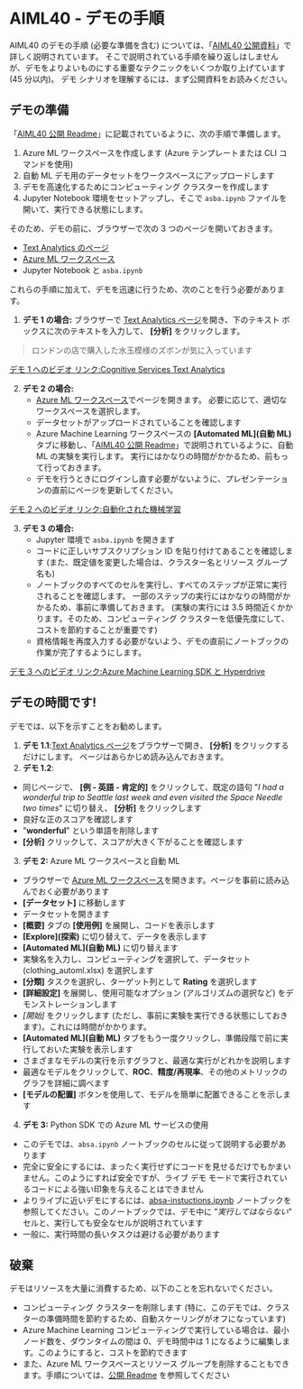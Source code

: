 # <a name="aiml40---demo-instructions"></a>AIML40 - デモの手順

AIML40 のデモの手順 (必要な準備を含む) については、「[AIML40 公開資料](http://github.com/microsoft/ignite-learning-paths/aiml/aiml40/)」で詳しく説明されています。 そこで説明されている手順を繰り返しはしませんが、デモをよりよいものにする重要なテクニックをいくつか取り上げています (45 分以内)。 デモ シナリオを理解するには、まず公開資料をお読みください。

## <a name="demo-preparation"></a>デモの準備

「[AIML40 公開 Readme](http://github.com/microsoft/ignite-learning-paths/aiml/aiml40/README.md)」に記載されているように、次の手順で準備します。

1. Azure ML ワークスペースを作成します (Azure テンプレートまたは CLI コマンドを使用)
2. 自動 ML デモ用のデータセットをワークスペースにアップロードします
3. デモを高速化するためにコンピューティング クラスターを作成します
4. Jupyter Notebook 環境をセットアップし、そこで `asba.ipynb` ファイルを開いて、実行できる状態にします。

そのため、デモの前に、ブラウザーで次の 3 つのページを開いておきます。
 - [Text Analytics のページ](https://azure.microsoft.com/services/cognitive-services/text-analytics/?WT.mc_id=msignitethetour2019-github-aiml40)
 - [Azure ML ワークスペース](http://ml.azure.com)
 - Jupyter Notebook と `asba.ipynb`

これらの手順に加えて、デモを迅速に行うため、次のことを行う必要があります。

1. **デモ 1 の場合:** ブラウザーで [Text Analytics ページ](https://azure.microsoft.com/services/cognitive-services/text-analytics/?WT.mc_id=msignitethetour2019-github-aiml40)を開き、下のテキスト ボックスに次のテキストを入力して、 **[分析]** をクリックします。 
> ロンドンの店で購入した水玉模様のズボンが気に入っています

[デモ 1 へのビデオ リンク:Cognitive Services Text Analytics](https://youtu.be/QJxjm5BirOA)

2. **デモ 2 の場合:**
   - [Azure ML ワークスペース](http://ml.azure.com)でページを開きます。 必要に応じて、適切なワークスペースを選択します。
   - データセットがアップロードされていることを確認します
   - Azure Machine Learning ワークスペースの **[Automated ML]\(自動 ML\)** タブに移動し、「[AIML40 公開 Readme](http://github.com/microsoft/ignite-learning-paths/aiml/aiml40/README.md)」で説明されているように、自動 ML の実験を実行します。 実行にはかなりの時間がかかるため、前もって行っておきます。
   - デモを行うときにログインし直す必要がないように、プレゼンテーションの直前にページを更新してください。

[デモ 2 へのビデオ リンク:自動化された機械学習](https://youtu.be/qrstXN6TLZk)

3. **デモ 3 の場合:**
   - Jupyter 環境で `asba.ipynb` を開きます
   - コードに正しいサブスクリプション ID を貼り付けてあることを確認します (また、既定値を変更した場合は、クラスター名とリソース グループ名も)
   - ノートブックのすべてのセルを実行し、すべてのステップが正常に実行されることを確認します。 一部のステップの実行にはかなりの時間がかかるため、事前に準備しておきます。 (実験の実行には 3.5 時間近くかかります。そのため、コンピューティング クラスターを低優先度にして、コストを節約することが重要です)
   - 資格情報を再度入力する必要がないよう、デモの直前にノートブックの作業が完了するようにします。

[デモ 3 へのビデオ リンク:Azure Machine Learning SDK と Hyperdrive](https://youtu.be/sccNTPO3PwU)


## <a name="demo-time"></a>デモの時間です!

デモでは、以下を示すことをお勧めします。

1. **デモ 1.1**:[Text Analytics ページ](https://azure.microsoft.com/services/cognitive-services/text-analytics/?WT.mc_id=msignitethetour2019-github-aiml40)をブラウザーで開き、 **[分析]** をクリックするだけにします。 ページはあらかじめ読み込んでおきます。
2. **デモ 1.2**: 
  - 同じページで、 **[例 - 英語 - 肯定的]** をクリックして、既定の語句 "*I had a wonderful trip to Seattle last week and even visited the Space Needle two times*" に切り替え、 **[分析]** をクリックします
  - 良好な正のスコアを確認します
  - "**wonderful**" という単語を削除します
  - **[分析]** クリックして、スコアが大きく下がることを確認します
3. **デモ 2:** Azure ML ワークスペースと自動 ML
  - ブラウザーで [Azure ML ワークスペース](http://ml.azure.com)を開きます。ページを事前に読み込んでおく必要があります
  - **[データセット]** に移動します
  - データセットを開きます
  - **[概要]** タブの **[使用例]** を展開し、コードを表示します
  - **[Explore]\(探索\)** に切り替えて、データを表示します
  - **[Automated ML]\(自動 ML\)** に切り替えます
  - 実験名を入力し、コンピューティングを選択して、データセット (clothing_automl.xlsx) を選択します
  - **[分類]** タスクを選択し、ターゲット列として **Rating** を選択します
  - **[詳細設定]** を展開し、使用可能なオプション (アルゴリズムの選択など) をデモンストレーションします
  - *[開始]* をクリックします (ただし、事前に実験を実行できる状態にしておきます)。これには時間がかかります。
  - **[Automated ML]\(自動 ML\)** タブをもう一度クリックし、準備段階で前に実行しておいた実験を表示します
  - さまざまなモデルの実行を示すグラフと、最適な実行がどれかを説明します
  - 最適なモデルをクリックして、**ROC**、**精度/再現率**、その他のメトリックのグラフを詳細に調べます
  - **[モデルの配置]** ボタンを使用して、モデルを簡単に配置できることを示します
4. **デモ 3:** Python SDK での Azure ML サービスの使用
  - このデモでは、`absa.ipynb` ノートブックのセルに従って説明する必要があります
  - 完全に安全にするには、まったく実行せずにコードを見せるだけでもかまいません。このようにすれば安全ですが、ライブ デモ モードで実行されているコードによる強い印象を与えることはできません
  - よりライブに近いデモにするには、[absa-instuctions.ipynb](absa-instuctions.ipynb) ノートブックを参照してください。このノートブックでは、デモ中に "*実行してはならない*" セルと、実行しても安全なセルが説明されています
  - 一般に、実行時間の長いタスクは避ける必要があります

## <a name="tear-down"></a>破棄

デモはリソースを大量に消費するため、以下のことを忘れないでください。
* コンピューティング クラスターを削除します (特に、このデモでは、クラスターの準備時間を節約するため、自動スケーリングがオフになっています)
* Azure Machine Learning コンピューティングで実行している場合は、最小ノード数を、ダウンタイムの間は 0、デモ時間中は 1 になるように編集します。このようにすると、コストを節約できます
* また、Azure ML ワークスペースとリソース グループを削除することもできます。手順については、[公開 Readme](http://github.com/microsoft/ignite-learning-paths/aiml/aiml40/README.md) を参照してください

